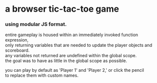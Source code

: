
# a browser tic-tac-toe game
### using modular JS format.

entire gameplay is housed within an immediately invoked function expression,\
only returning variables that are needed to update the player objects and scoreboard.\
any variables not returned are undefined within the global scope.\
the goal was to have as little in the global scope as possible.

you can play by default as 'Player 1' and 'Player 2,' or click the pencil\
to replace them with custom names.
